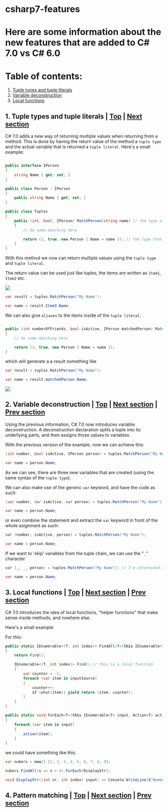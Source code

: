 # csharp7-features

# Here are some information about the new features that are added to C# 7.0 vs C# 6.0

<a id="tb"></a>
# Table of contents:
1. [Tuple types and tuple literals](#tuple-type)
2. [Variable deconstruction](#var-dec)
3. [Local functions](#lcl-func)

<a id="tuple-type"></a>
## 1. Tuple types and tuple literals | [Top](#tb) | [Next section](#var-dec)
C# 7.0 adds a new way of returning multiple values when returning from a method. This is done by having the return value of the method a `tuple type` and the actual variable that is returned a `tuple literal`. Here's a small example:

```csharp

public interface IPerson
{
    string Name { get; set; }
}

public class Person : IPerson
{
    public string Name { get; set; }
}

public class Tuples
{
    public (int, bool, IPerson) MatchPerson(string name) // the type of the return value is a tuple type
    {
        // do some matching here

        return (1, true, new Person { Name = name }); // the type that is returned here is a tuple literal
    }
}

```

With this method we now can return multiple values using the `tuple type` and `tuple literal`.

The return value can be used just like tuples, the items are written as `Item1`, `Item2` etc.

![](https://i.imgur.com/gdRBxKa.png)

```csharp
var result = tuples.MatchPerson("My Name");

var name = result.Item3.Name;
```

We can also give `aliases` to the items inside of the `tuple literal`.

```csharp

public (int numberOfFriends, bool isActive, IPerson matchedPerson) MatchPerson(string name)
{
    // do some matching here

    return (1, true, new Person { Name = name });
}

```

which will generate a a result something like

```csharp
var result = tuples.MatchPerson("My Name");

var name = result.matchedPerson.Name;
```

![](https://i.imgur.com/bABoYdm.gif)

<a id="var-dec"></a>
## 2. Variable deconstruction | [Top](#tb) | [Next section](#lcl-func) | [Prev section](#tuple-type)
Using the previous information, C# 7.0 now introduces variable deconstruction. A deconstruction declaration splits a tuple into its underlying parts, and then assigns those values to variables.

With the previous version of the example, now we can achieve this:

```csharp
(int number, bool isActive, IPerson person) = tuples.MatchPerson("My Name");

var name = person.Name;
```

As we can see, there are three new variables that are created (using the same syntax of the `tuple type`). 

We can also make use of the generic `var` keyword, and have the code as such:

```csharp
(var number, var isActive, var person) = tuples.MatchPerson("My Name");

var name = person.Name;
```
or even combine the statement and extract the `var` keyword in front of the whole asignment as such:
```csharp
var (number, isActive, person) = tuples.MatchPerson("My Name");

var name = person.Name;
```

If we want to 'skip' variables from the tuple chain, we can use the "`_`" character.
```csharp
var (_, _, person) = tuples.MatchPerson("My Name"); // I'm interested only in person here

var name = person.Name;
```

<a id="lcl-func"></a>
## 3. Local functions | [Top](#tb) | [Next section](#pat-match) | [Prev section](#var-dec)
C# 7.0 introduces the idea of local functions, "helper functions" that make sense inside methods, and nowhere else.

Here's a small example:

For this: 
```csharp
public static IEnumerable<(T, int index)> FindAll<T>(this IEnumerable<T> inputSource, Func<T, bool> what)
{
    return Find();

    IEnumerable<(T, int index)> Find() // this is a local function
    {
        var counter = -1;
        foreach (var item in inputSource)
        {
            counter++;
            if (what(item)) yield return (item, counter);
        }
    }
}

public static void ForEach<T>(this IEnumerable<T> input, Action<T> action)
{
    foreach (var item in input)
    {
        action(item);
    }
}
```

we could have something like this:

```csharp
var nubers = new[] {1, 2, 3, 4, 5, 6, 7, 8, 9};

nubers.FindAll(x => x < 4).ForEach(DisplayStr);

void DisplayStr((int nr, int index) input) => Console.WriteLine($"Number {input.nr} found at index {input.index}"); // this is also a local function, but without body
```

<a id="pat-match"></a>
## 4. Pattern matching | [Top](#tb) | [Next section]() | [Prev section](#lcl-fnc)